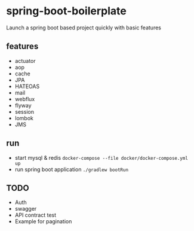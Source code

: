 # spring-boot-boilerplate
Launch a spring boot based project quickly with basic features 

## features

- actuator
- aop
- cache
- JPA
- HATEOAS
- mail
- webflux
- flyway
- session
- lombok
- JMS


## run 

- start mysql & redis `docker-compose --file docker/docker-compose.yml up`
- run spring boot application `./gradlew bootRun`

## TODO 

- Auth
- swagger 
- API contract test
- Example for pagination

## 

